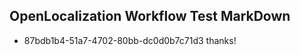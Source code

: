## OpenLocalization Workflow Test MarkDown
* 87bdb1b4-51a7-4702-80bb-dc0d0b7c71d3 thanks!

<!--HONumber=Jul16_HO2-->


